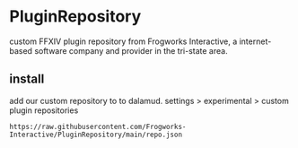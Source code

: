 # PluginRepository
custom FFXIV plugin repository from Frogworks Interactive, a internet-based software company and provider in the tri-state area.
## install
add our custom repository to to dalamud. settings > experimental > custom plugin repositories
 ```
https://raw.githubusercontent.com/Frogworks-Interactive/PluginRepository/main/repo.json
```
